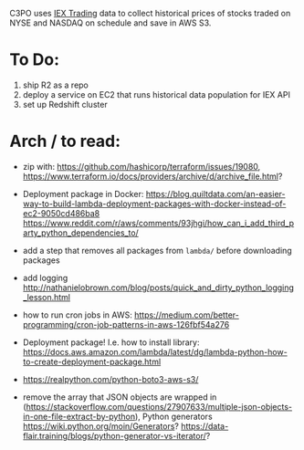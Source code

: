 C3PO uses [IEX Trading](https://iextrading.com/developer/) data to collect historical prices of stocks traded on NYSE and NASDAQ on schedule and save in AWS S3.

# To Do:
1. ship R2 as a repo
2. deploy a service on EC2 that runs historical data population for IEX API
3. set up Redshift cluster

# Arch / to read:

* zip with: https://github.com/hashicorp/terraform/issues/19080, https://www.terraform.io/docs/providers/archive/d/archive_file.html?
* Deployment package in Docker:
https://blog.quiltdata.com/an-easier-way-to-build-lambda-deployment-packages-with-docker-instead-of-ec2-9050cd486ba8
https://www.reddit.com/r/aws/comments/93jhgi/how_can_i_add_third_party_python_dependencies_to/
* add a step that removes all packages from `lambda/` before downloading packages
* add logging http://nathanielobrown.com/blog/posts/quick_and_dirty_python_logging_lesson.html
* how to run cron jobs in AWS: https://medium.com/better-programming/cron-job-patterns-in-aws-126fbf54a276

* Deployment package! I.e. how to install library: https://docs.aws.amazon.com/lambda/latest/dg/lambda-python-how-to-create-deployment-package.html
* https://realpython.com/python-boto3-aws-s3/
* remove the array that JSON objects are wrapped in (https://stackoverflow.com/questions/27907633/multiple-json-objects-in-one-file-extract-by-python), Python generators https://wiki.python.org/moin/Generators? https://data-flair.training/blogs/python-generator-vs-iterator/?
